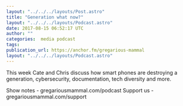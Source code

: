 ```yaml
---
layout: "../../../layouts/Post.astro"
title: "Generation what now?"
layout: "../../../layouts/Podcast.astro"
date: 2017-08-15 06:52:17 UTC
author: ""
categories:  media podcast
tags:
publication_url: https://anchor.fm/gregarious-mammal
layout: "../../../layouts/Podcast.astro"
---
```

This week Cate and Chris discuss how smart phones are destroying a generation, cybersecurity, documentation, tech diversity and more.

Show notes - gregariousmammal.com/podcast
Support us - gregariousmammal.com/support